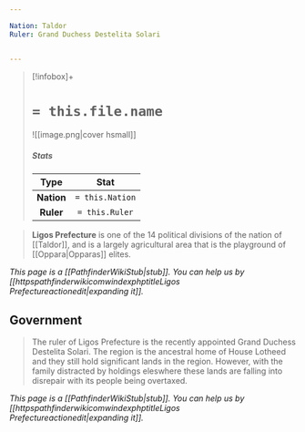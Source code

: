 ```yaml
---

Nation: Taldor
Ruler: Grand Duchess Destelita Solari


---
```


> [!infobox]+
> #  `= this.file.name`
> ![[image.png|cover hsmall]]
> ##### Stats
> Type | Stat |
> :---:|:---:|
> **Nation** | `= this.Nation` |
> **Ruler** | `= this.Ruler` |



> **Ligos Prefecture** is one of the 14 political divisions of the nation of [[Taldor]], and is a largely agricultural area that is the playground of [[Oppara|Opparas]] elites.



*This page is a [[PathfinderWikiStub|stub]]. You can help us by [[httpspathfinderwikicomwindexphptitleLigos Prefectureactionedit|expanding it]].*


## Government

> The ruler of Ligos Prefecture is the recently appointed Grand Duchess Destelita Solari.
> The region is the ancestral home of House Lotheed and they still hold significant lands in the region. However, with the family distracted by holdings eleswhere these lands are falling into disrepair with its people being overtaxed.



*This page is a [[PathfinderWikiStub|stub]]. You can help us by [[httpspathfinderwikicomwindexphptitleLigos Prefectureactionedit|expanding it]].*







